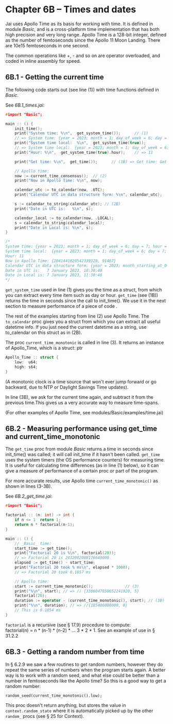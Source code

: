 # Chapter 6B – Times and dates

Jai uses Apollo Time as its basis for working with time. It is defined in module _Basic_, and is a cross-platform time implementation that has both high precision and very long range. Apollo Time is a 128-bit integer, defined as the number of femtoseconds since the Apollo 11 Moon Landing. There are 10e15 femtoseconds in one second.

The common operations like +, - and so on are operator overloaded, and coded in inline assembly for speed.

## 6B.1 - Getting the current time
The following code starts out (see line (1)) with time functions defined in _Basic_.

See *6B.1_times.jai*:
```c++
#import "Basic";

main :: () {
    init_time();
    print("System time: %\n",  get_system_time());      // (1)
    // => System time: {year = 2023; month = 1; day_of_week = 6; day = 7; hour = 10; minute = 11; second = 3; millisecond = 439; }
    print("System time local:  %\n",  get_system_time(true));
    // => System time local:  {year = 2023; month = 1; day_of_week = 6; day = 7; hour = 11; minute = 11; second = 3; millisecond = 439; }
    print("Hour: %\n",  get_system_time(true).hour);    // => 11

    print("Get time: %\n",  get_time());      // (1B) => Get time: Get time: 0.000634

    // Apollo time:
    now := current_time_consensus();  // (2)
    print("Now in Apollo Time: %\n", now);

    calendar_utc := to_calendar(now, .UTC);
    print("Calendar UTC in data structure form: %\n", calendar_utc);

    s := calendar_to_string(calendar_utc); // (2B)
    print("Date in UTC is:   %\n", s);

    calendar_local := to_calendar(now, .LOCAL);
    s = calendar_to_string(calendar_local);
    print("Date in Local is: %\n", s);
}

/*
System time: {year = 2023; month = 1; day_of_week = 6; day = 7; hour = 10; minute = 30; second = 40; millisecond = 631; }
System time local:  {year = 2023; month = 1; day_of_week = 6; day = 7; hour = 11; minute = 30; second = 40; millisecond = 631; }
Hour: 11
Now in Apollo Time: {2041441820542339328, 91467}
Calendar UTC in data structure form: {year = 2023; month_starting_at_0 = 0; day_of_month_starting_at_0 = 6; day_of_week_starting_at_0 = 6; hour = 10; minute = 30; second = 40; millisecond = 631; time_zone = UTC; }
Date in UTC is:   7 January 2023, 10:30:40
Date in Local is: 7 January 2023, 11:30:40
*/
```
`get_system_time` used in line (1) gives you the time as a struct, from which you can extract every time item such as day or hour.
`get_time` (see (1B)) returns the time in seconds since the call to init_time(). We use it in the next section to measure performance of a piece of code .

The rest of the examples starting from line (2) use Apollo Time. The `to_calendar` proc gives you a struct from which you can extract all useful datetime info. If you just need the current datetime as a string, use to_calendar on this struct as in (2B).

The proc `current_time_monotonic` is called in line (3). 
It returns an instance of Apollo_Time, which is a struct:  ptr

```c++
Apollo_Time :: struct {
    low:  u64;
    high: s64;
}
```
(A monotonic clock is a time source that won't ever jump forward or go backward, due to NTP or Daylight Savings Time updates).

In line (3B), we ask for the current time again, and subtract it from the previous time.This gives us a very accurate way to measure time-spans.

(For other examples of Apollo Time, see modules/Basic/examples/time.jai)


## 6B.2 - Measuring performance using get_time and current_time_monotonic
The `get_time` proc from module _Basic_ returns a time in seconds since init_time() was called; it will call init_time if it hasn't been called. `get_time` uses the system timers  (the OS performance counters) for measuring time. It is useful for calculating time differences (as in line (1) below), so it can give a measure of performance of a certain proc or part of the program.  

For more accurate results, use Apollo time `current_time_monotonic()` as shown in lines (3-3B).

See *6B.2_get_time.jai*:
```c++
#import "Basic";

factorial :: (n: int) -> int {
    if n <= 1  return 1;
    return n * factorial(n-1);
}

main :: () {
    // _Basic_ time:
    start_time := get_time();
    print("Factorial 20 is %\n", factorial(20)); 
    // => Factorial 20 is 2432902008176640000
    elapsed := get_time() - start_time;
    print("Factorial 20 took % ms\n", elapsed * 1000);
    // => Factorial 20 took 0.1857 ms

    // Apollo time:    
    start := current_time_monotonic();              // (3)
    print("%\n", start); // => // {3386047850652241920, 5}
    factorial(20);
    duration := operator - (current_time_monotonic(), start); // (3B)
    print("%\n", duration); // => //{185400000000, 0}
    // This is 0.1854 ms
}
```

`factorial` is a recursive (see § 17.9) procedure to compute:  
factorial(n) = n * (n-1) * (n-2) * ... 3 * 2 * 1.
See an example of use in § 31.2.2

## 6B.3 - Getting a random number from time
In § 6.2.9 we saw a few routines to get random numbers, however they do repeat the same series of numbers when the program starts again. A better way is to work with a random seed, and what else could be better than a number in femtoseconds like the Apollo time? So this is a good way to get a random number:  

`random_seed(current_time_monotonic().low);`

This proc doesn't return anything, but stores the value in `context.random_state` where it is automatically picked up by the other `random_` procs (see § 25 for Context).

